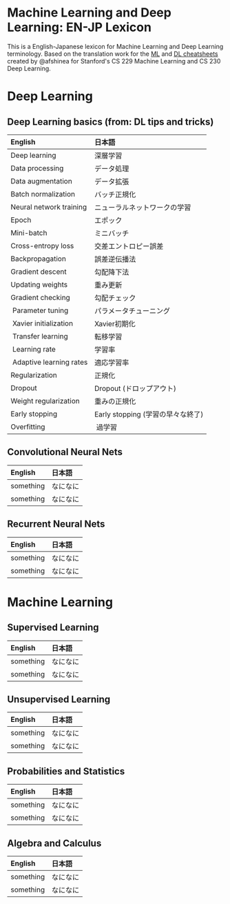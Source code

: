 # Machine Learning and Deep Learning: EN-JP Lexicon 

This is a English-Japanese lexicon for Machine Learning and Deep Learning terminology. Based on the translation work for the [ML](https://github.com/afshinea/stanford-cs-229-machine-learning) and [DL cheatsheets](https://github.com/afshinea/stanford-cs-230-deep-learning) created by @afshinea for Stanford's CS 229 Machine Learning and CS 230 Deep Learning.

# Deep Learning

## Deep Learning basics (from: DL tips and tricks)

| English            | 日本語                 |
|:-------------------|:-----------------------|
| Deep learning         | 深層学習                   |
| Data processing       | データ処理                   |
| Data augmentation     | データ拡張                   |
| Batch normalization   | バッチ正規化                   |
| Neural network training | ニューラルネットワークの学習                   |
| Epoch                 | エポック                   |
| Mini-batch            | ミニバッチ                   |
| Cross-entropy loss    | 交差エントロピー誤差                   |
| Backpropagation       | 誤差逆伝播法                   |
| Gradient descent      |  勾配降下法                   |
| Updating weights      | 重み更新     |
| Gradient checking     | 勾配チェック     |
| Parameter tuning      | パラメータチューニング | 
| Xavier initialization | Xavier初期化 |
| Transfer learning     | 転移学習 |
| Learning rate         | 学習率 |
| Adaptive learning rates  | 適応学習率 |
| Regularization | 正規化 |
| Dropout | Dropout (ドロップアウト) |
| Weight regularization | 重みの正規化 |
| Early stopping | Early stopping (学習の早々な終了) |
| Overfitting | 過学習 |


## Convolutional Neural Nets

| English            | 日本語                 |
|:-------------------|:-----------------------|
| something          | なになに                   |
| something          | なになに                   |


## Recurrent Neural Nets

| English            | 日本語                 |
|:-------------------|:-----------------------|
| something          | なになに                   |
| something          | なになに                   |



# Machine Learning

## Supervised Learning

| English            | 日本語                 |
|:-------------------|:-----------------------|
| something          | なになに                   |
| something          | なになに                   |


## Unsupervised Learning

| English            | 日本語                 |
|:-------------------|:-----------------------|
| something          | なになに                   |
| something          | なになに                   |


## Probabilities and Statistics

| English            | 日本語                 |
|:-------------------|:-----------------------|
| something          | なになに                   |
| something          | なになに                   |

## Algebra and Calculus

| English            | 日本語                 |
|:-------------------|:-----------------------|
| something          | なになに                   |
| something          | なになに                   |



